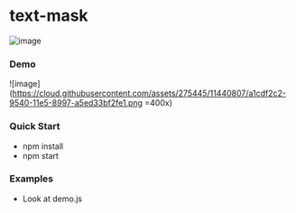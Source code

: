 # text-mask
![image](https://travis-ci.org/chunkiat82/text-mask.svg)

### Demo
![image](https://cloud.githubusercontent.com/assets/275445/11440807/a1cdf2c2-9540-11e5-8997-a5ed33bf2fe1.png  =400x)

### Quick Start
* npm install
* npm start

### Examples
* Look at demo.js
